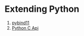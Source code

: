 # Extending Python

1. [pybind11](ext_with_pybind11/README.md)
2. [Python C Api](ext_with_python_c_api/hello_world/README.md)
